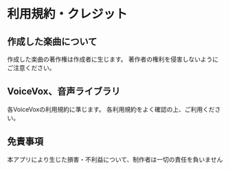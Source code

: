 # 利用規約・クレジット
## 作成した楽曲について
作成した楽曲の著作権は作成者に生じます。
著作者の権利を侵害しないようにご注意ください。

## VoiceVox、音声ライブラリ
各VoiceVoxの利用規約に準じます。
各利用規約をよく確認の上、ご利用ください。

## 免責事項
本アプリにより生じた損害・不利益について、制作者は一切の責任を負いません